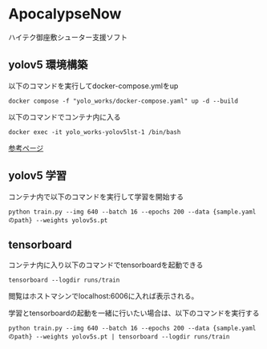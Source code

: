 # ApocalypseNow

ハイテク御座敷シューター支援ソフト
 
## yolov5 環境構築

以下のコマンドを実行してdocker-compose.ymlをup

```
docker compose -f "yolo_works/docker-compose.yaml" up -d --build 
```


以下のコマンドでコンテナ内に入る
```
docker exec -it yolo_works-yolov5lst-1 /bin/bash
```

[参考ページ](https://kikaben.com/yolov5-docker-deployment/)

## yolov5 学習

コンテナ内で以下のコマンドを実行して学習を開始する

```
python train.py --img 640 --batch 16 --epochs 200 --data {sample.yamlのpath} --weights yolov5s.pt
```

## tensorboard
コンテナ内に入り以下のコマンドでtensorboardを起動できる
```
tensorboard --logdir runs/train
```

閲覧はホストマシンでlocalhost:6006に入れば表示される。

学習とtensorboardの起動を一緒に行いたい場合は、以下のコマンドを実行する
```
python train.py --img 640 --batch 16 --epochs 200 --data {sample.yamlのpath} --weights yolov5s.pt | tensorboard --logdir runs/train
```
